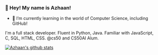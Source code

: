 ### 👋 Hey! My name is Azhaan!

- 🌱 I’m currently learning in the world of Computer Science, including GitHub!

I'm a full stack developer. Fluent in Python, Java. Familiar with JavaScript, C, SQL, HTML, CSS. @cs50 and CS50AI Alum.

[![Azhaan's github stats](https://github-readme-stats.vercel.app/api?username=azh412)](https://github.com/anuraghazra/github-readme-stats)
